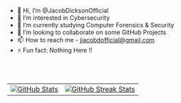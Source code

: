 - 👋 Hi, I’m @JacobDicksonOfficial  
- 👀 I’m interested in Cybersecurity  
- 🌱 I’m currently studying Computer Forensics & Security  
- 💞️ I’m looking to collaborate on some GitHub Projects  
- 📫 How to reach me - [jjacobdofficial@gmail.com](mailto:jjacobdofficial@gmail.com)  
- ⚡ Fun fact: Nothing Here !!  

<br>
<br>

<table>
  <tr>
    <td>
      <a href="https://github.com/JacobDicksonOfficial">
        <img src="https://github-readme-stats.vercel.app/api?username=JacobDicksonOfficial&show_icons=true&theme=merko&v=3" alt="GitHub Stats" />
      </a>
    </td>
    <td>
      <a href="https://git.io/streak-stats">
        <img src="https://github-readme-streak-stats.herokuapp.com?user=JacobDicksonOfficial&theme=merko&v=3" alt="GitHub Streak Stats" />
      </a>
    </td>
  </tr>
</table>

<!---
JacobDicksonOfficial/JacobDicksonOfficial is a ✨ special ✨ repository because its `README.md` (this file) appears on your GitHub profile.
You can click the Preview link to take a look at your changes.
--->
